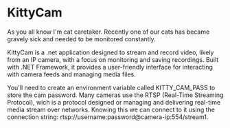 # KittyCam

As you all know I'm cat caretaker. Recently one of our cats has became gravely sick and needed to be monitored constantly.

KittyCam is a .net application designed to stream and record video, likely from an IP camera, with a focus on monitoring and saving recordings. Built with .NET Framework, it provides a user-friendly interface for interacting with camera feeds and managing media files.

You'll need to create an environment variable called KITTY_CAM_PASS to store the cam password.
Many cameras use the RTSP (Real-Time Streaming Protocol), wich is a protocol designed or managing and delivering real-time media stream over networks.
Knowing this we can connect to it using the connection string: rtsp://username:password@camera-ip:554/stream1.
